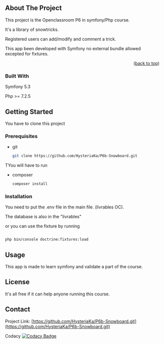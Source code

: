 
<!-- ABOUT THE PROJECT -->
## About The Project

This project is the Openclassroom P6 in symfony/Php course.

It's a library of snowtricks.

Registered users can add/modify and comment a trick.

This app been developed with Symfony no external bundle allowed excepted for fixtures.

<p align="right">(<a href="#top">back to top</a>)</p>



### Built With

Symfony 5.3

Php >= 7.2.5



<!-- GETTING STARTED -->
## Getting Started

You have to clone this project

### Prerequisites

* git
  ```sh
  git clone https://github.com/HysteriaKa/P6b-Snowboard.git
  ```

TYou will have to run 
* composer
  ```sh
  composer install
  ```

### Installation

You need to put the .env file in the main file. (livrables OC).

The database is also in the "livrables"

or you can use the fixture by running 

   ```sh
   
php bin/console doctrine:fixtures:load
   ```


<!-- USAGE EXAMPLES -->
## Usage

This app is made to learn symfony and validate a part of the course.





<!-- LICENSE -->
## License

It's all free if it can help anyone running this course.



<!-- CONTACT -->
## Contact


Project Link: [https://github.com/HysteriaKa/P6b-Snowboard.git](https://github.com/HysteriaKa/P6b-Snowboard.git)

Codacy
[![Codacy Badge](https://app.codacy.com/project/badge/Grade/05f7c717966c4a2ca563a599001f454f)](https://www.codacy.com/gh/HysteriaKa/P6b-Snowboard/dashboard?utm_source=github.com&amp;utm_medium=referral&amp;utm_content=HysteriaKa/P6b-Snowboard&amp;utm_campaign=Badge_Grade)




